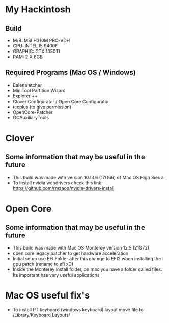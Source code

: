 # My Hackintosh

## Build ##
- M/B: MSI H310M PRO-VDH
- CPU: INTEL I5 9400F 
- GRAPHIC: GTX 1050TI
- RAM: 2 X 8GB

## Required Programs (Mac OS / Windows) ##
- Balena etcher
- MiniTool Partition Wizard
- Explorer ++
- Clover Configurator / Open Core Configurator
- tccplus (to give permission)
- OpenCore-Patcher
- OCAuxiliaryTools


# Clover #
## Some information that may be useful in the future  ##
- This build was made with version 10.13.6 (17G66) of Mac OS High Sierra
- To install nvidia webdrivers check this link: https://github.com/rmzaoo/nvidia-drivers-install

# Open Core #
## Some information that may be useful in the future  ##
- This build was made with Mac OS Monterey version 12.5 (21G72)
- open core legacy patcher to get hardware acceleration
- Initial setup use EFI Folder after this change to EFI2 when installing the gpu patch (rename to efi xD)
- Inside the Monterey install folder, on mac you have a folder called files. Its important has very useful applications

# Mac OS useful fix's
- To install PT keyboard (windows keyboard) layout move file to /Library/Keyboard Layouts/ 


